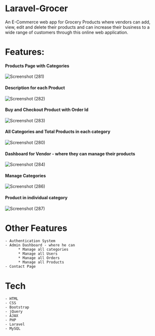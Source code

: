 # Laravel-Grocer

An E-Commerce web app for Grocery Products where vendors can add, view, edit and delete their products and can increase their business to a wide range of customers through this online web application.

# Features:
  #### Products Page with Categories
  ![Screenshot (281)](https://user-images.githubusercontent.com/46291816/58886877-3b888d80-8702-11e9-9d30-1b432145a215.png)

  #### Description for each Product
  ![Screenshot (282)](https://user-images.githubusercontent.com/46291816/58887058-860a0a00-8702-11e9-8619-92bf88d2c514.png)
  
  #### Buy and Checkout Product with Order Id
  ![Screenshot (283)](https://user-images.githubusercontent.com/46291816/58887167-be114d00-8702-11e9-9bec-a8a1e6b31729.png)
  
  #### All Categories and Total Products in each category
  ![Screenshot (280)](https://user-images.githubusercontent.com/46291816/58887267-ec8f2800-8702-11e9-9af1-96d6031fb6c4.png)
  
  #### Dashboard for Vendor - where they can manage their products
  ![Screenshot (284)](https://user-images.githubusercontent.com/46291816/58887463-4bed3800-8703-11e9-8921-631e0cf9ad36.png)
  
  #### Manage Categories
  ![Screenshot (286)](https://user-images.githubusercontent.com/46291816/58887572-7dfe9a00-8703-11e9-9378-2f12c6ee650d.png)
  
  #### Product in individual category
  ![Screenshot (287)](https://user-images.githubusercontent.com/46291816/58887801-ebaac600-8703-11e9-9dc5-f7178c5eddd0.png)
  
  #
  
  # Other Features
    - Authentication System
    - Admin Dashboard - where he can
          * Manage all categories
          * Manage all Users
          * Manage all Orders
          * Manage all Products
    - Contact Page 
    
   # Tech
    - HTML
    - CSS
    - Bootstrap
    - jQuery
    - AJAX
    - PHP
    - Laravel
    - MySQL
